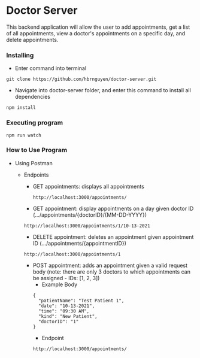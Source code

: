 # Doctor Server

This backend application will allow the user to add appointments, get a list of all appointments, view a doctor's appointments on a specific day, and delete appointments.

### Installing

* Enter command into terminal
```
git clone https://github.com/hbrnguyen/doctor-server.git
```
* Navigate into doctor-server folder, and enter this command to install all dependencies
```
npm install
```

### Executing program
```
npm run watch
```

### How to Use Program
* Using Postman
  * Endpoints
    * GET appointments: displays all appointments
      ```
      http://localhost:3000/appointments/
      ```
      
    * GET appointment: display appointments on a day given doctor ID (.../appointments/{doctorID}/{MM-DD-YYYY})
    ```
    http://localhost:3000/appointments/1/10-13-2021
    ```
    
    * DELETE appointment: deletes an appointment given appointment ID (.../appointments/{appointmentID})
    ```
    http://localhost:3000/appointments/1
    ```
    
    * POST appointment: adds an appointment given a valid request body (note: there are only 3 doctors to which appointments can be assigned - IDs: [1, 2, 3])
      * Example Body
      ```
      {
        "patientName": "Test Patient 1",
        "date": "10-13-2021",
        "time": "09:30 AM",
        "kind": "New Patient",
        "doctorID": "1"
      }
      ```
      * Endpoint
      ```
      http://localhost:3000/appointments/
      ```
